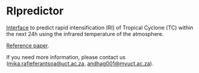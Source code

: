 # RIpredictor
[Interface](https://share.streamlit.io/laskalam/ripredictor/main) to predict rapid intensification (RI) of Tropical Cyclone (TC) within the next 24h using the infrared temperature of the atmosphere.

[Reference paper](https://eartharxiv.org/repository/view/2195/).

If you need more information, please contact us (mika.rafieferantsoa@uct.ac.za, andhag001@myuct.ac.za).
